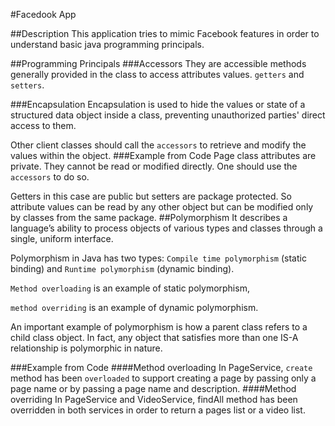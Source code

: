 #Facedook App

##Description
This application tries to mimic Facebook features in order to understand basic java programming principals.

##Programming Principals
###Accessors
They are accessible methods generally provided in the class to access attributes values. `getters` and `setters`.

###Encapsulation
Encapsulation is used to hide the values or state of a structured data object inside a class, preventing unauthorized parties' direct access to them.
 
Other client classes should call the `accessors` to retrieve and modify the values within the object.
###Example from Code
Page class attributes are private. They cannot be read or modified directly. One should use the `accessors` to do so.

Getters in this case are public but setters are package protected. So attribute values can be read by any other object but can be modified only by classes from the same package.
##Polymorphism
It describes a language’s ability to process objects of various types and classes through a single, uniform interface.

Polymorphism in Java has two types: `Compile time polymorphism` (static binding) and `Runtime polymorphism` (dynamic binding). 

`Method overloading` is an example of static polymorphism, 

`method overriding` is an example of dynamic polymorphism.

An important example of polymorphism is how a parent class refers to a child class object.  In fact, any object that satisfies more than one IS-A relationship is polymorphic in nature.

###Example from Code
####Method overloading
In PageService, `create` method has been `overloaded` to support creating a page by passing only a page name or by passing a page name and description.
####Method overriding
In PageService and VideoService, findAll method has been overridden in both services in order to return a pages list or a video list.